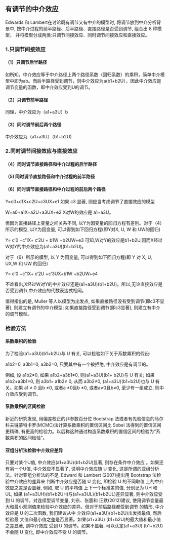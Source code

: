## 有调节的中介效应
Edwards 和 Lambert在讨论既有调节又有中介的模型时, 将调节放到中介分析背景中, 按中介过程的前半路径、后半路径、直接路径是否受到调节, 组合出 8 种模型，
并将模型分成两类:只调节间接效应、同时调节间接效应和直接效应。
### 1.只调节间接效应
#### （1）只调节后半路径
如所知，中介效应等于中介路径上两个路径系数（回归系数）的乘积，简单中介模型中即为ab。而后半路径受到调节，则中介效应为a(b1+b2U），因此中介效应是
调节变量的函数，即中介效应受到U的调节。
#### （2）只调节前半路径
同理，中介效应为（a1+a3U）b
#### （3）同时调节前后两个路径
中介效应为（a1+a3U）（b1+b2U)
### 2.同时调节间接效应与直接效应
#### （4）同时调节直接路径和中介过程的后半路径
#### （5) 同时调节直接路径和中介过程的前半路径
#### （6）同时调节直接路径和中介过程的前后两个路径



Y=c0+c1X+c2U+c3UX+e1    如果 c3 显著, 则应当考虑调节了直接效应的模型

W=a0+a1X+a2U+a3UX+e2    X对W的效应是 a1+a3U。

但因为直接路径上变量之间关系不同, 以Y为因变量的回归方程有差别。对于（4）所示的模型, 以Y为因变量, 可以得到如下回归方程(即Y对X, U, W 和 UW的回归)

Y= c‘0 +c’1X+ c‘2U + b1W +b2UW+e3 可知,W对Y的效应是b1+b2U,因而X经过W对Y的中介效应为(a1+a3U)(b1+b2U)。

对于（6）所示的模型, 以 Y 为因变量, 可以得到如下回归方程(即 Y 对 X, U, UX,W 和 UW 的回归)

Y= c‘0 +c’1X+ c‘2U +c‘3UX+b1W +b2UW+e4

不难看出,X经过W对Y的中介效应还是(a1+a3U)(b1+b2U)。所以,无论直接效应是否受到调节,中介效应的代数表达式相同。

值得指出的是, Muller 等人以模型为出发点, 如果直接路径没有受到调节(即c3不显著), 则建立有调节的中介模型; 如果直接路径受到调节(即c3显著), 则建立有中介的调节模型。

### 检验方法
#### 系数乘积的检验
为了检验(a1+a3U)(b1+b2U)与 U 有关, 可以检验如下关于系数乘积的假设:

a1b2=0, a3b1=0, a3b2=0, 只要其中有一个被拒绝, 中介效应是有调节的。

例如, 设 a1b2≠0, 如果 a1b2+a3b1≠0, 则(a1+a3U)(b1+ b2U)与 U 有关; 如果 a1b2+a3b1=0, 则 a3b1= a1b2≠ 0, 从而 a3b2≠0, (a1+a3U)(b1+b2U)也与 U 有关。如果 a1 ≠ 0 且b ≠0, 或者a ≠0且b ≠0, 或者a≠0且b≠0, 至少有一组成立, 则中介效应受到调节。
#### 系数乘积的区间检验
新近的研究发现, 用偏差校正的非参数百分位 Bootstrap 法或者有先验信息的马尔科夫链蒙特卡罗(MCMC)法计算系数乘积的置信区间比 Sobel 法得到的置信区间更精确, 有更高的检验力。以后称这种通过构造系数乘积的置信区间的检验为“系数乘积的区间检验”。
#### 亚组分析法检验中介效应差异
只要对某个U值, 中介效应(a1+a3U)(b1+b2U)显著, 则存在条件中介效应 。如果还有另一个U值, 中介效应不显著了, 说明中介效应随 U 变化, 这是所谓的亚组分析法。针对亚组分析法的不足, Edward 和 Lambert (2007)提出用 Bootstrap 法检验中介效应的差异来 判断中介效应是否随 U 变化, 即检验 U 的不同取值 上的中介效应之差是否显著, 例如, 取 U 的平均值 上下一个标准差的值, 分别记为 UH 和 UL, 如果 (a1+a3UH)(b1+b2UH)与(a1+a3UL)(b1+b2UL)差异显著, 则中介效应受到 U 的调节。对连续型调节变量, 刘东、张震和 汪默(2012)建议, 使用调节变量最大和最小观测值来检验中介效应的差异。但对于前后路径都受到调节 的情形, 中介效应是 U 的二次函数, 我们建议从中 介效应(a1+a3U)(b1+b2U)出发找最值, 然后检验最 大值和最小值之差是否显著。如果(a1+a3U) (b1+b2U)的最大值和最小值之差显著, 则中介效应 受到 U 的调节。如果不显著, 可以认定(a1+a3U) (b1+b2U)不会随 U 变化, 即中介效应不受 U 的调节。
